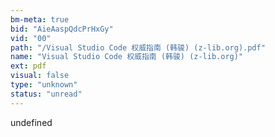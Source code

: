 ```yaml
---
bm-meta: true
bid: "AieAaspQdcPrHxGy"
vid: "00"
path: "/Visual Studio Code 权威指南 (韩骏) (z-lib.org).pdf"
name: "Visual Studio Code 权威指南 (韩骏) (z-lib.org)"
ext: pdf
visual: false
type: "unknown"
status: "unread"
---
```

undefined